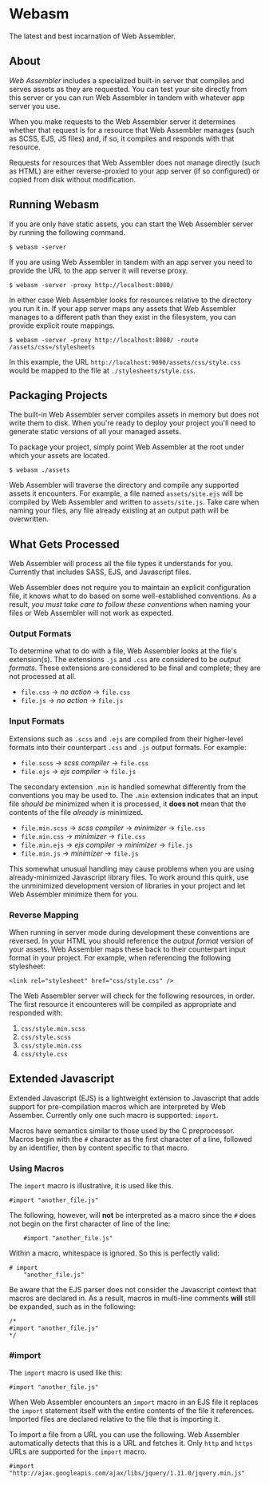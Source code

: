 Webasm
======

The latest and best incarnation of Web Assembler.

About
-----

*Web Assembler* includes a specialized built-in server that compiles and serves assets as they are requested. You can test your site directly from this server or you can run Web Assembler in tandem with whatever app server you use.

When you make requests to the Web Assembler server it determines whether that request is for a resource that Web Assembler manages (such as SCSS, EJS, JS files) and, if so, it compiles and responds with that resource.

Requests for resources that Web Assembler does not manage directly (such as HTML) are either reverse-proxied to your app server (if so configured) or copied from disk without modification.

Running Webasm
--------------

If you are only have static assets, you can start the Web Assembler server by running the following command.

	$ webasm -server

If you are using Web Assembler in tandem with an app server you need to provide the URL to the app server it will reverse proxy.

	$ webasm -server -proxy http://localhost:8080/

In either case Web Assembler looks for resources relative to the directory you run it in. If your app server maps any assets that Web Assembler manages to a different path than they exist in the filesystem, you can provide explicit route mappings.

	$ webasm -server -proxy http://localhost:8080/ -route /assets/css=/stylesheets

In this example, the URL `http://localhost:9090/assets/css/style.css` would be mapped to the file at `./stylesheets/style.css`.

Packaging Projects
------------------

The built-in Web Assembler server compiles assets in memory but does not write them to disk. When you're ready to deploy your project you'll need to generate static versions of all your managed assets.

To package your project, simply point Web Assembler at the root under which your assets are located.

	$ webasm ./assets

Web Assembler will traverse the directory and compile any supported assets it encounters. For example, a file named `assets/site.ejs` will be compiled by Web Assembler and written to `assets/site.js`. Take care when naming your files, any file already existing at an output path will be overwritten.

What Gets Processed
-------------------

Web Assembler will process all the file types it understands for you. Currently that includes SASS, EJS, and Javascript files.

Web Assembler does not require you to maintain an explicit configuration file, it knows what to do based on some well-established conventions. As a result, *you must take care to follow these conventions* when naming your files or Web Assembler will not work as expected.

### Output Formats

To determine what to do with a file, Web Assembler looks at the file's extension(s). The extensions `.js` and `.css` are considered to be *output formats*. These extensions are considered to be final and complete; they are not processed at all.

* `file.css` → *no action* → `file.css`
* `file.js` → *no action* → `file.js`

### Input Formats

Extensions such as `.scss` and `.ejs` are compiled from their higher-level formats into their counterpart `.css` and `.js` output formats. For example:

* `file.scss` → *scss compiler* → `file.css`
* `file.ejs` → *ejs compiler* → `file.js`

The secondary extension `.min` is handled somewhat differently from the conventions you may be used to. The `.min` extension indicates that an input file *should be* minimized when it is processed, it **does not** mean that the contents of the file *already is* minimized.

* `file.min.scss` → *scss compiler*  → *minimizer* → `file.css`
* `file.min.css` → *minimizer* → `file.css`
* `file.min.ejs` → *ejs compiler*  → *minimizer* → `file.js`
* `file.min.js` → *minimizer* → `file.js`

This somewhat unusual handling may cause problems when you are using already-minimized Javascript library files. To work around this quirk, use the unminimized development version of libraries in your project and let Web Assembler minimize them for you.

### Reverse Mapping

When running in server mode during development these conventions are reversed. In your HTML you should reference the *output format* version of your assets. Web Assembler maps these back to their counterpart input format in your project. For example, when referencing the following stylesheet:

	<link rel="stylesheet" href="css/style.css" />

The Web Assembler server will check for the following resources, in order. The first resource it encounteres will be compiled as appropriate and responded with:

1. `css/style.min.scss`
2. `css/style.scss`
3. `css/style.min.css`
4. `css/style.css`

Extended Javascript
-------------------

Extended Javascript (EJS) is a lightweight extension to Javascript that adds support for pre-compilation macros which are interpreted by Web Assember. Currently only one such macro is supported: `import`.

Macros have semantics similar to those used by the C preprocessor. Macros begin with the `#` character as the first character of a line, followed by an identifier, then by content specific to that macro.

### Using Macros

The `import` macro is illustrative, it is used like this.

	#import "another_file.js"
	
The following, however, will **not** be interpreted as a macro since the `#` does not begin on the first character of line of the line:

	    #import "another_file.js"

Within a macro, whitespace is ignored. So this is perfectly valid:

	# import
		"another_file.js"

Be aware that the EJS parser does not consider the Javascript context that macros are declared in. As a result, macros in multi-line comments **will** still be expanded, such as in the following:

	/*
	#import "another_file.js"
	*/

### #import

The `import` macro is used like this:

	#import "another_file.js"

When Web Assembler encounters an `import` macro in an EJS file it replaces the `import` statement itself with the entire contents of the file it references. Imported files are declared relative to the file that is importing it.

To import a file from a URL you can use the following. Web Assembler automatically detects that this is a URL and fetches it. Only `http` and `https` URLs are supported for the `import` macro.

	#import "http://ajax.googleapis.com/ajax/libs/jquery/1.11.0/jquery.min.js"

